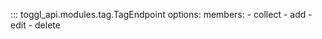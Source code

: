 ::: toggl_api.modules.tag.TagEndpoint
    options:
        members:
            - collect
            - add
            - edit
            - delete
